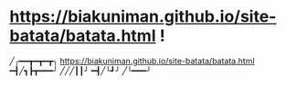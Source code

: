 # https://biakuniman.github.io/site-batata/batata.html !
 
╱╭━━┳━┳━┳╮ https://biakuniman.github.io/site-batata/batata.html 
━┫╱┓┣┳━━━╯
╱╱╱┃┃╯
━┫╱╰┛╯
╱╰━━━╯

